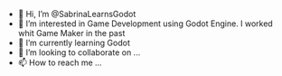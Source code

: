 - 👋 Hi, I’m @SabrinaLearnsGodot
- 👀 I’m interested in Game Development using Godot Engine. I worked whit Game Maker in the past
- 🌱 I’m currently learning Godot
- 💞️ I’m looking to collaborate on ...
- 📫 How to reach me ...

<!---
SabrinaLearnsGodot/SabrinaLearnsGodot is a ✨ special ✨ repository because its `README.md` (this file) appears on your GitHub profile.
You can click the Preview link to take a look at your changes.
--->
